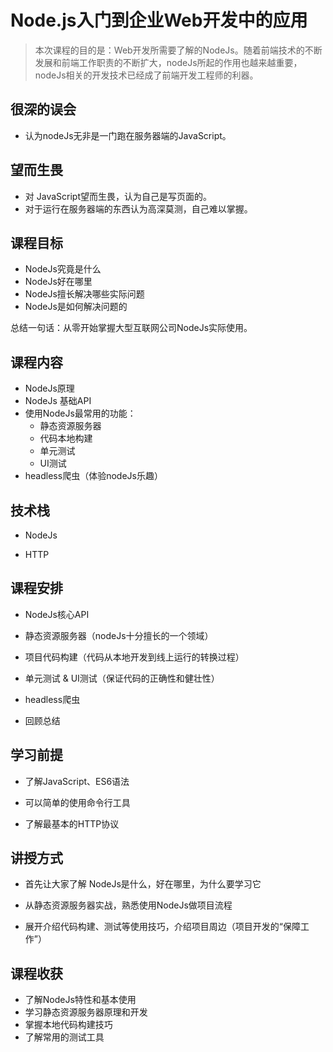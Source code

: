 # Node.js入门到企业Web开发中的应用

> 本次课程的目的是：Web开发所需要了解的NodeJs。随着前端技术的不断发展和前端工作职责的不断扩大，nodeJs所起的作用也越来越重要，nodeJs相关的开发技术已经成了前端开发工程师的利器。



## 很深的误会

* 认为nodeJs无非是一门跑在服务器端的JavaScript。



## 望而生畏

* 对 JavaScript望而生畏，认为自己是写页面的。
* 对于运行在服务器端的东西认为高深莫测，自己难以掌握。



## 课程目标

* NodeJs究竟是什么
* NodeJs好在哪里
* NodeJs擅长解决哪些实际问题
* NodeJs是如何解决问题的

总结一句话：从零开始掌握大型互联网公司NodeJs实际使用。



## 课程内容

* NodeJs原理
* NodeJs 基础API
* 使用NodeJs最常用的功能：
  * 静态资源服务器
  * 代码本地构建
  * 单元测试
  * UI测试
* headless爬虫（体验nodeJs乐趣）



## 技术栈

* NodeJs

* HTTP

  

## 课程安排

* NodeJs核心API

* 静态资源服务器（nodeJs十分擅长的一个领域）

* 项目代码构建（代码从本地开发到线上运行的转换过程）

* 单元测试 & UI测试（保证代码的正确性和健壮性）

* headless爬虫

* 回顾总结



## 学习前提  

* 了解JavaScript、ES6语法

* 可以简单的使用命令行工具

* 了解最基本的HTTP协议



##  讲授方式

- 首先让大家了解 NodeJs是什么，好在哪里，为什么要学习它

- 从静态资源服务器实战，熟悉使用NodeJs做项目流程

- 展开介绍代码构建、测试等使用技巧，介绍项目周边（项目开发的“保障工作”）

  

## 课程收获  

- 了解NodeJs特性和基本使用
- 学习静态资源服务器原理和开发
- 掌握本地代码构建技巧
- 了解常用的测试工具







